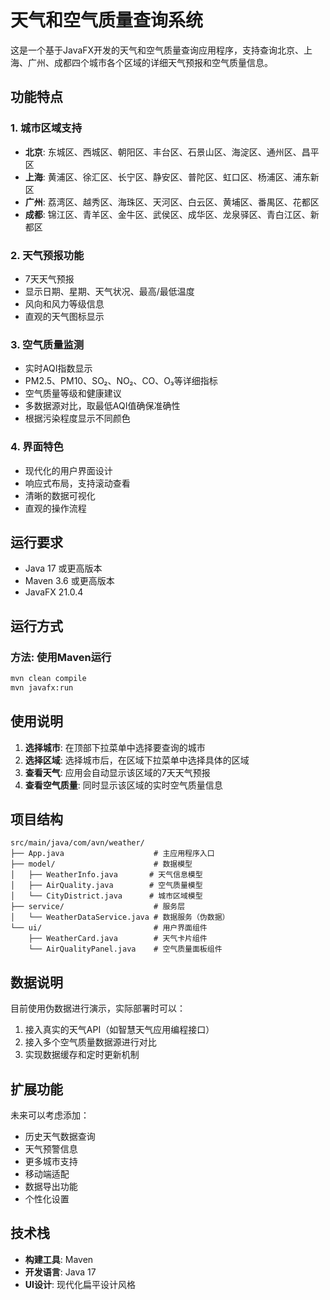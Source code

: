 # 天气和空气质量查询系统

这是一个基于JavaFX开发的天气和空气质量查询应用程序，支持查询北京、上海、广州、成都四个城市各个区域的详细天气预报和空气质量信息。

## 功能特点

### 1. 城市区域支持
- **北京**: 东城区、西城区、朝阳区、丰台区、石景山区、海淀区、通州区、昌平区
- **上海**: 黄浦区、徐汇区、长宁区、静安区、普陀区、虹口区、杨浦区、浦东新区
- **广州**: 荔湾区、越秀区、海珠区、天河区、白云区、黄埔区、番禺区、花都区
- **成都**: 锦江区、青羊区、金牛区、武侯区、成华区、龙泉驿区、青白江区、新都区

### 2. 天气预报功能
- 7天天气预报
- 显示日期、星期、天气状况、最高/最低温度
- 风向和风力等级信息
- 直观的天气图标显示

### 3. 空气质量监测
- 实时AQI指数显示
- PM2.5、PM10、SO₂、NO₂、CO、O₃等详细指标
- 空气质量等级和健康建议
- 多数据源对比，取最低AQI值确保准确性
- 根据污染程度显示不同颜色

### 4. 界面特色
- 现代化的用户界面设计
- 响应式布局，支持滚动查看
- 清晰的数据可视化
- 直观的操作流程

## 运行要求

- Java 17 或更高版本
- Maven 3.6 或更高版本
- JavaFX 21.0.4

## 运行方式

### 方法: 使用Maven运行
```bash
mvn clean compile
mvn javafx:run
```
## 使用说明

1. **选择城市**: 在顶部下拉菜单中选择要查询的城市
2. **选择区域**: 选择城市后，在区域下拉菜单中选择具体的区域
3. **查看天气**: 应用会自动显示该区域的7天天气预报
4. **查看空气质量**: 同时显示该区域的实时空气质量信息

## 项目结构

```
src/main/java/com/avn/weather/
├── App.java                    # 主应用程序入口
├── model/                      # 数据模型
│   ├── WeatherInfo.java       # 天气信息模型
│   ├── AirQuality.java        # 空气质量模型
│   └── CityDistrict.java      # 城市区域模型
├── service/                    # 服务层
│   └── WeatherDataService.java # 数据服务（伪数据）
└── ui/                         # 用户界面组件
    ├── WeatherCard.java        # 天气卡片组件
    └── AirQualityPanel.java    # 空气质量面板组件
```

## 数据说明

目前使用伪数据进行演示，实际部署时可以：
1. 接入真实的天气API（如智慧天气应用编程接口）
2. 接入多个空气质量数据源进行对比
3. 实现数据缓存和定时更新机制

## 扩展功能

未来可以考虑添加：
- 历史天气数据查询
- 天气预警信息
- 更多城市支持
- 移动端适配
- 数据导出功能
- 个性化设置

## 技术栈

- **构建工具**: Maven
- **开发语言**: Java 17
- **UI设计**: 现代化扁平设计风格